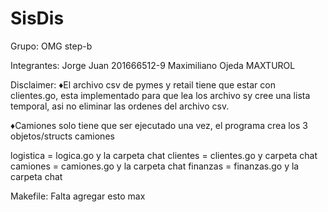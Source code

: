 # SisDis
Grupo:
  OMG step-b
  
Integrantes:
  Jorge Juan 201666512-9
  Maximiliano Ojeda MAXTUROL
  
  Disclaimer: 
  ♦El archivo csv de pymes y retail tiene que estar con clientes.go, esta implementado para que lea los archivo sy cree una lista temporal, asi no eliminar las ordenes del archivo csv.
  
  ♦Camiones solo tiene que ser ejecutado una vez, el programa crea los 3 objetos/structs camiones
  
  logistica = logica.go y la carpeta chat
  clientes = clientes.go y carpeta chat
  camiones = camiones.go y la carpeta chat
  finanzas = finanzas.go y la carpeta chat
  
  Makefile: Falta agregar esto max
